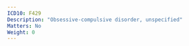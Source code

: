 ```yaml
---
ICD10: F429
Description: "Obsessive-compulsive disorder, unspecified"
Matters: No
Weight: 0
---
```


